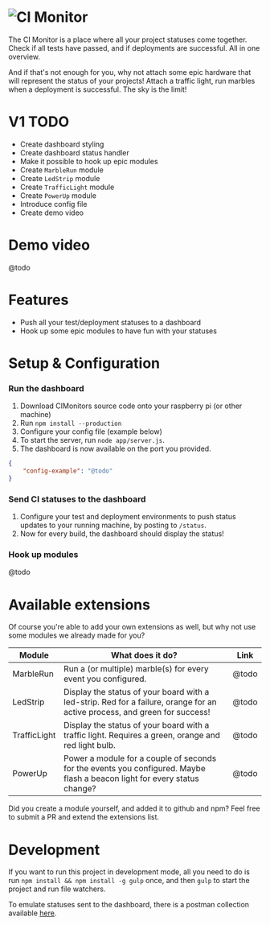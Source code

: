 ![CI Monitor](https://cloud.githubusercontent.com/assets/6495166/14582332/071b3286-0402-11e6-9104-144f5e150189.png)
===

The CI Monitor is a place where all your project statuses come together.
Check if all tests have passed, and if deployments are successful. All
in one overview.

And if that's not enough for you, why not attach some epic hardware
that will represent the status of your projects! Attach a traffic
light, run marbles when a deployment is successful. The sky is the
limit!

# V1 TODO

* Create dashboard styling
* Create dashboard status handler
* Make it possible to hook up epic modules
* Create `MarbleRun` module
* Create `LedStrip` module
* Create `TrafficLight` module
* Create `PowerUp` module
* Introduce config file
* Create demo video

# Demo video

@todo

# Features

* Push all your test/deployment statuses to a dashboard
* Hook up some epic modules to have fun with your statuses

# Setup & Configuration

### Run the dashboard

1. Download CIMonitors source code onto your raspberry pi (or other
   machine)
1. Run `npm install --production`
1. Configure your config file (example below)
1. To start the server, run `node app/server.js`.
1. The dashboard is now available on the port you provided.

```json
{
    "config-example": "@todo"
}
```

### Send CI statuses to the dashboard

1. Configure your test and deployment environments to push status
   updates to your running machine, by posting to `/status`.
1. Now for every build, the dashboard should display the status!

### Hook up modules

@todo

# Available extensions

Of course you're able to add your own extensions as well, but why not
use some modules we already made for you?

Module | What does it do? | Link
------ | ---------------- | ----
MarbleRun | Run a (or multiple) marble(s) for every event you configured. | @todo
LedStrip | Display the status of your board with a led-strip. Red for a failure, orange for an active process, and green for success! | @todo
TrafficLight | Display the status of your board with a traffic light. Requires a green, orange and red light bulb. | @todo
PowerUp | Power a module for a couple of seconds for the events you configured. Maybe flash a beacon light for every status change? | @todo

Did you create a module yourself, and added it to github and npm? Feel
free to submit a PR and extend the extensions list.

# Development

If you want to run this project in development mode, all you need to do
is run `npm install && npm install -g gulp` once, and then `gulp` to
start the project and run file watchers.

To emulate statuses sent to the dashboard, there is a postman collection
available [here](https://www.getpostman.com/collections/773cb5cad1199fd0149d).
